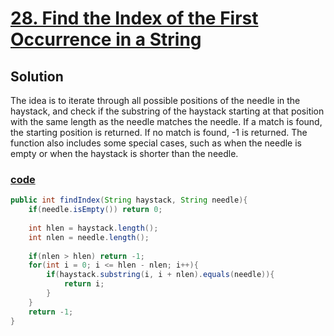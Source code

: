 # [28. Find the Index of the First Occurrence in a String](https://leetcode.com/problems/find-the-index-of-the-first-occurrence-in-a-string/)

## Solution

The idea is to iterate through all possible positions of the needle in 
the haystack, and check if the substring of the haystack starting at 
that position with the same length as the needle matches the needle.
If a match is found, the starting position is returned. If no match is found, -1 is returned. The function also includes some special cases, such as when the needle is empty or when the haystack is shorter than the needle.

### [code](../src/main/java/day6_10/Day9T28FindTheIndexOfTheFirstOccurrenceInAString.java)

```java
public int findIndex(String haystack, String needle){
    if(needle.isEmpty()) return 0;
    
    int hlen = haystack.length();
    int nlen = needle.length();
    
    if(nlen > hlen) return -1;
    for(int i = 0; i <= hlen - nlen; i++){
        if(haystack.substring(i, i + nlen).equals(needle)){
            return i;
        }
    }
    return -1;
}
```

